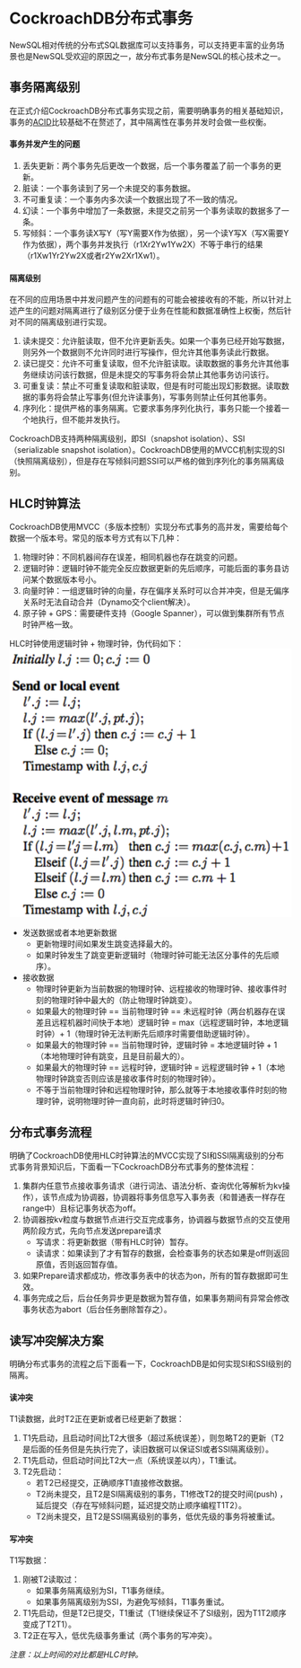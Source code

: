 # CockroachDB分布式事务
NewSQL相对传统的分布式SQL数据库可以支持事务，可以支持更丰富的业务场景也是NewSQL受欢迎的原因之一，故分布式事务是NewSQL的核心技术之一。

## 事务隔离级别
在正式介绍CockroachDB分布式事务实现之前，需要明确事务的相关基础知识，事务的[ACID](https://en.wikipedia.org/wiki/ACID_(computer_science))比较基础不在赘述了，其中隔离性在事务并发时会做一些权衡。

#### 事务并发产生的问题
1. 丢失更新：两个事务先后更改一个数据，后一个事务覆盖了前一个事务的更新。
2. 脏读：一个事务读到了另一个未提交的事务数据。
3. 不可重复读：一个事务内多次读一个数据出现了不一致的情况。
4. 幻读：一个事务中增加了一条数据，未提交之前另一个事务读取的数据多了一条。
5. 写倾斜：一个事务读X写Y（写Y需要X作为依据），另一个读Y写X（写X需要Y作为依据），两个事务并发执行（r1Xr2Yw1Yw2X）不等于串行的结果（r1Xw1Yr2Yw2X或者r2Yw2Xr1Xw1）。

#### 隔离级别
在不同的应用场景中并发问题产生的问题有的可能会被接收有的不能，所以针对上述产生的问题对隔离进行了级别区分便于业务在性能和数据准确性上权衡，然后针对不同的隔离级别进行实现。

1. 读未提交：允许脏读取，但不允许更新丢失。如果一个事务已经开始写数据，则另外一个数据则不允许同时进行写操作，但允许其他事务读此行数据。
2. 读已提交：允许不可重复读取，但不允许脏读取。读取数据的事务允许其他事务继续访问该行数据，但是未提交的写事务将会禁止其他事务访问该行。
3. 可重复读：禁止不可重复读取和脏读取，但是有时可能出现幻影数据。读取数据的事务将会禁止写事务(但允许读事务)，写事务则禁止任何其他事务。
4. 序列化：提供严格的事务隔离。它要求事务序列化执行，事务只能一个接着一个地执行，但不能并发执行。

CockroachDB支持两种隔离级别，即SI（snapshot isolation）、SSI（serializable snapshot isolation）。CockroachDB使用的MVCC机制实现的SI（快照隔离级别），但是存在写倾斜问题SSI可以严格的做到序列化的事务隔离级别。

## HLC时钟算法
CockroachDB使用MVCC（多版本控制）实现分布式事务的高并发，需要给每个数据一个版本号。常见的版本号方式有以下几种：
1. 物理时钟：不同机器间存在误差，相同机器也存在跳变的问题。
2. 逻辑时钟：逻辑时钟不能完全反应数据更新的先后顺序，可能后面的事务县访问某个数据版本号小。
3. 向量时钟：一组逻辑时钟的向量，存在偏序关系时可以合并冲突，但是无偏序关系时无法自动合并（Dynamo交个client解决）。
4. 原子钟 + GPS：需要硬件支持（Google Spanner），可以做到集群所有节点时钟严格一致。

HLC时钟使用逻辑时钟 + 物理时钟，伪代码如下：
![hlc](../../images/cockroach_hlc.png)

* 发送数据或者本地更新数据
	* 更新物理时间如果发生跳变选择最大的。
	* 如果时钟发生了跳变更新逻辑时（物理时钟可能无法区分事件的先后顺序）。
* 接收数据
	* 物理时钟更新为当前数据的物理时钟、远程接收的物理时钟、接收事件时刻的物理时钟中最大的（防止物理时钟跳变）。
	* 如果最大的物理时钟 == 当前物理时钟 == 未远程时钟（两台机器存在误差且远程机器时间快于本地）逻辑时钟 = max（远程逻辑时钟，本地逻辑时钟）+ 1（物理时钟无法判断先后顺序时需要借助逻辑时钟）。
	* 如果最大的物理时钟 == 当前物理时钟，逻辑时钟 = 本地逻辑时钟 + 1（本地物理时钟有跳变，且是目前最大的）。
	* 如果最大的物理时钟 == 远程时钟，逻辑时钟 = 远程逻辑时钟 + 1（本地物理时钟跳变否则应该是接收事件时刻的物理时钟）。
	* 不等于当前物理时钟和远程物理时钟，那么就等于本地接收事件时刻的物理时钟，说明物理时钟一直向前，此时将逻辑时钟归0。


## 分布式事务流程
明确了CockroachDB使用HLC时钟算法的MVCC实现了SI和SSI隔离级别的分布式事务背景知识后，下面看一下CockroachDB分布式事务的整体流程：
1. 集群内任意节点接收事务请求（进行词法、语法分析、查询优化等解析为kv操作），该节点成为协调器，协调器将事务信息写入事务表（和普通表一样存在range中）且标记事务状态为off。
2. 协调器按kv粒度与数据节点进行交互完成事务，协调器与数据节点的交互使用两阶段方式，先向节点发送prepare请求
	* 写请求：将更新数据（带有HLC时钟）暂存。
	* 读请求：如果读到了才有暂存的数据，会检查事务的状态如果是off则返回原值，否则返回暂存值。
3. 如果Prepare请求都成功，修改事务表中的状态为on，所有的暂存数据即可生效。
4. 事务完成之后，后台任务异步更是数据为暂存值，如果事务期间有异常会修改事务状态为abort（后台任务删除暂存之）。


## 读写冲突解决方案
明确分布式事务的流程之后下面看一下，CockroachDB是如何实现SI和SSI级别的隔离。

#### 读冲突
T1读数据，此时T2正在更新或者已经更新了数据：
1. T1先启动，且启动时间比T2大很多（超过系统误差），则忽略T2的更新（T2是后面的任务但是先执行完了，读旧数据可以保证SI或者SSI隔离级别）。
2. T1先启动，但启动时间比T2大一点（系统误差以内），T1重试。
3. T2先启动：
	* 若T2已经提交，正确顺序T1直接修改数据。
	* T2尚未提交，且T2是SI隔离级别的事务，T1修改T2的提交时间(push) ，延后提交（存在写倾斜问题，延迟提交防止顺序编程T1T2）。
	* T2尚未提交，且T2是SSI隔离级别的事务，低优先级的事务将被重试。

#### 写冲突
T1写数据：
1. 刚被T2读取过：
	* 如果事务隔离级别为SI，T1事务继续。
	* 如果事务隔离级别为SSI，为避免写倾斜，T1事务重试。
2. T1先启动，但是T2已提交，T1重试（T1继续保证不了SI级别，因为T1T2顺序变成了T2T1）。
3. T2正在写入，低优先级事务重试（两个事务的写冲突）。
	
*注意：以上时间的对比都是HLC时钟。*
